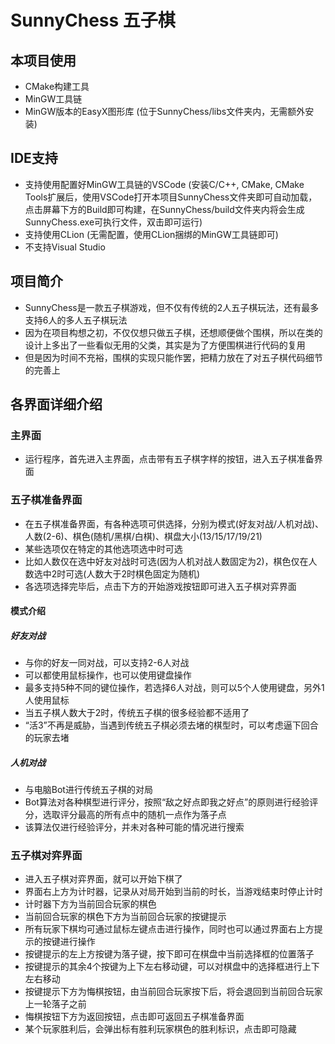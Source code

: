 # SunnyChess 五子棋
## 本项目使用
- CMake构建工具
- MinGW工具链
- MinGW版本的EasyX图形库 (位于SunnyChess/libs文件夹内，无需额外安装)

## IDE支持
- 支持使用配置好MinGW工具链的VSCode (安装C/C++, CMake, CMake Tools扩展后，使用VSCode打开本项目SunnyChess文件夹即可自动加载，点击屏幕下方的Build即可构建，在SunnyChess/build文件夹内将会生成SunnyChess.exe可执行文件，双击即可运行)
- 支持使用CLion (无需配置，使用CLion捆绑的MinGW工具链即可)
- 不支持Visual Studio

## 项目简介
- SunnyChess是一款五子棋游戏，但不仅有传统的2人五子棋玩法，还有最多支持6人的多人五子棋玩法
- 因为在项目构想之初，不仅仅想只做五子棋，还想顺便做个围棋，所以在类的设计上多出了一些看似无用的父类，其实是为了方便围棋进行代码的复用
- 但是因为时间不充裕，围棋的实现只能作罢，把精力放在了对五子棋代码细节的完善上

## 各界面详细介绍

### 主界面
- 运行程序，首先进入主界面，点击带有五子棋字样的按钮，进入五子棋准备界面

### 五子棋准备界面
- 在五子棋准备界面，有各种选项可供选择，分别为模式(好友对战/人机对战)、人数(2-6)、棋色(随机/黑棋/白棋)、棋盘大小(13/15/17/19/21)
- 某些选项仅在特定的其他选项选中时可选
- 比如人数仅在选中好友对战时可选(因为人机对战人数固定为2)，棋色仅在人数选中2时可选(人数大于2时棋色固定为随机)
- 各选项选择完毕后，点击下方的开始游戏按钮即可进入五子棋对弈界面

#### 模式介绍
##### 好友对战
- 与你的好友一同对战，可以支持2-6人对战
- 可以都使用鼠标操作，也可以使用键盘操作
- 最多支持5种不同的键位操作，若选择6人对战，则可以5个人使用键盘，另外1人使用鼠标
- 当五子棋人数大于2时，传统五子棋的很多经验都不适用了
- “活3”不再是威胁，当遇到传统五子棋必须去堵的棋型时，可以考虑逼下回合的玩家去堵
##### 人机对战
- 与电脑Bot进行传统五子棋的对局
- Bot算法对各种棋型进行评分，按照“敌之好点即我之好点”的原则进行经验评分，选取评分最高的所有点中的随机一点作为落子点
- 该算法仅进行经验评分，并未对各种可能的情况进行搜索

### 五子棋对弈界面
- 进入五子棋对弈界面，就可以开始下棋了
- 界面右上方为计时器，记录从对局开始到当前的时长，当游戏结束时停止计时
- 计时器下方为当前回合玩家的棋色
- 当前回合玩家的棋色下方为当前回合玩家的按键提示
- 所有玩家下棋均可通过鼠标左键点击进行操作，同时也可以通过界面右上方提示的按键进行操作
- 按键提示的左上方按键为落子键，按下即可在棋盘中当前选择框的位置落子
- 按键提示的其余4个按键为上下左右移动键，可以对棋盘中的选择框进行上下左右移动
- 按键提示下方为悔棋按钮，由当前回合玩家按下后，将会退回到当前回合玩家上一轮落子之前
- 悔棋按钮下方为返回按钮，点击即可返回五子棋准备界面
- 某个玩家胜利后，会弹出标有胜利玩家棋色的胜利标识，点击即可隐藏